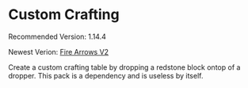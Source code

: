 # Custom Crafting
Recommended Version: 1.14.4

Newest Verion: [Fire Arrows V2](https://github.com/WaifuBeforeLaifu/Datapacks/raw/master/Fire%20Arrows/Fire%20Arrows%20V2.zip)

Create a custom crafting table by dropping a redstone block ontop of a dropper. This pack is a dependency and is useless by itself.
